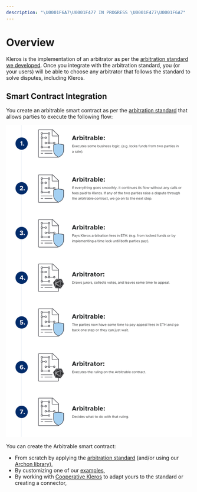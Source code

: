 ```yaml
---
description: "\U0001F6A7\U0001F477 IN PROGRESS \U0001F477\U0001F6A7"
---
```


# Overview

Kleros is the implementation of an arbitrator as per the [arbitration standard we developed](https://kleros.gitbook.io/docs/developer/erc-792-arbitration-standard). Once you integrate with the arbitration standard, you \(or your users\) will be able to choose any arbitrator that follows the standard to solve disputes, including Kleros. 

## Smart Contract Integration

You create an arbitrable smart contract as per the [arbitration standard](https://kleros.gitbook.io/docs/developer/erc-792-arbitration-standard) that allows parties to execute the following flow:

![](../.gitbook/assets/image%20%286%29.png)

You can create the Arbitrable smart contract:

* From scratch by applying the [arbitration standard](https://kleros.gitbook.io/docs/developer/erc-792-arbitration-standard) \(and/or using our [Archon library](https://kleros.gitbook.io/docs/integrations/integration-tools/archon-ethereum-arbitration-standard-api)\),
* By customizing one of our [examples](https://github.com/kleros/kleros-interaction),
* By working with [Cooperative Kleros](mailto:contact@kleros.io) to adapt yours to the standard or creating a connector,

